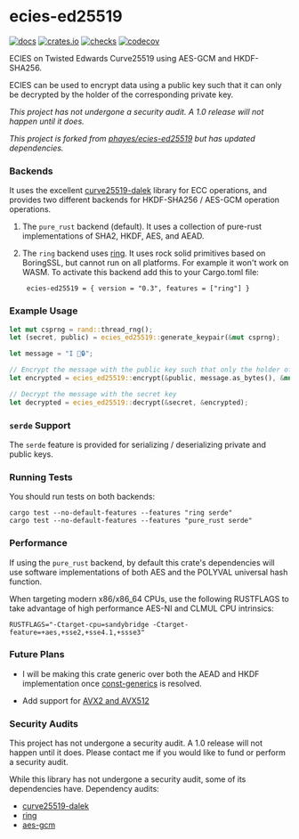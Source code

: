 # ecies-ed25519
[![docs](https://docs.rs/ecies-ed25519/badge.svg)](https://docs.rs/ecies-ed25519)
[![crates.io](https://meritbadge.herokuapp.com/ecies-ed25519)](https://crates.io/crates/ecies-ed25519)
[![checks](https://github.com/phayes/ecies-ed25519/workflows/checks/badge.svg)](https://github.com/phayes/ecies-ed25519/actions)
[![codecov](https://codecov.io/gh/phayes/ecies-ed25519/branch/master/graph/badge.svg)](https://codecov.io/gh/phayes/ecies-ed25519)


ECIES on Twisted Edwards Curve25519 using AES-GCM and HKDF-SHA256.

ECIES can be used to encrypt data using a public key such that it can only be decrypted by the holder of the corresponding private key. 

*This project has not undergone a security audit. A 1.0 release will not happen until it does.*

*This project is forked from [phayes/ecies-ed25519](https://github.com/phayes/ecies-ed25519) but has updated dependencies.* 

### Backends

It uses the excellent [curve25519-dalek](https://github.com/dalek-cryptography/curve25519-dalek) library for ECC operations, and provides two different backends for HKDF-SHA256 / AES-GCM operation operations. 
    
1. The `pure_rust` backend (default). 
   It uses a collection of  pure-rust implementations of SHA2, HKDF, AES, and AEAD.

2. The `ring` backend uses [ring](https://github.com/briansmith/ring).  It uses rock solid primitives based on BoringSSL, but cannot run on all platforms. For example it won't work on WASM. To activate this backend add this to your Cargo.toml file: 

   ` ecies-ed25519 = { version = "0.3", features = ["ring"] }`

### Example Usage
```rust
let mut csprng = rand::thread_rng();
let (secret, public) = ecies_ed25519::generate_keypair(&mut csprng);

let message = "I 💖🔒";

// Encrypt the message with the public key such that only the holder of the secret key can decrypt.
let encrypted = ecies_ed25519::encrypt(&public, message.as_bytes(), &mut csprng).unwrap();

// Decrypt the message with the secret key
let decrypted = ecies_ed25519::decrypt(&secret, &encrypted);
```

### `serde` Support

The `serde` feature is provided for serializing / deserializing private and public keys.


### Running Tests

You should run tests on both backends:
```
cargo test --no-default-features --features "ring serde"
cargo test --no-default-features --features "pure_rust serde"
```

### Performance

If using the `pure_rust` backend, by default this crate's dependencies will use software implementations of both AES and the POLYVAL universal hash function.

When targeting modern x86/x86_64 CPUs, use the following RUSTFLAGS to take advantage of high performance AES-NI and CLMUL CPU intrinsics:
```
RUSTFLAGS="-Ctarget-cpu=sandybridge -Ctarget-feature=+aes,+sse2,+sse4.1,+ssse3"
```

### Future Plans

 - I will be making this crate generic over both the AEAD and HKDF implementation once [const-generics](https://github.com/rust-lang/rust/issues/44580) is resolved.
 
 - Add support for [AVX2 and AVX512](https://github.com/dalek-cryptography/curve25519-dalek#backends-and-features)
 
 
 ### Security Audits
 
This project has not undergone a security audit. A 1.0 release will not happen until it does. Please contact me if you would like to fund or perform a security audit. 

While this library has not undergone a security audit, some of its dependencies have. Dependency audits:
   - [curve25519-dalek](https://blog.quarkslab.com/resources/2019-08-26-audit-dalek-libraries/19-06-594-REP.pdf)
   - [ring](https://github.com/ctz/rustls/raw/master/audit/TLS-01-report.pdf)
   - [aes-gcm](https://research.nccgroup.com/wp-content/uploads/2020/02/NCC_Group_MobileCoin_RustCrypto_AESGCM_ChaCha20Poly1305_Implementation_Review_2020-02-12_v1.0.pdf)


   
